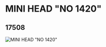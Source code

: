 # MINI HEAD "NO 1420"
## 17508
![MINI HEAD "NO 1420"](https://lc-www-live-s.legocdn.com/media/bricks/5/2/6073030.jpg)